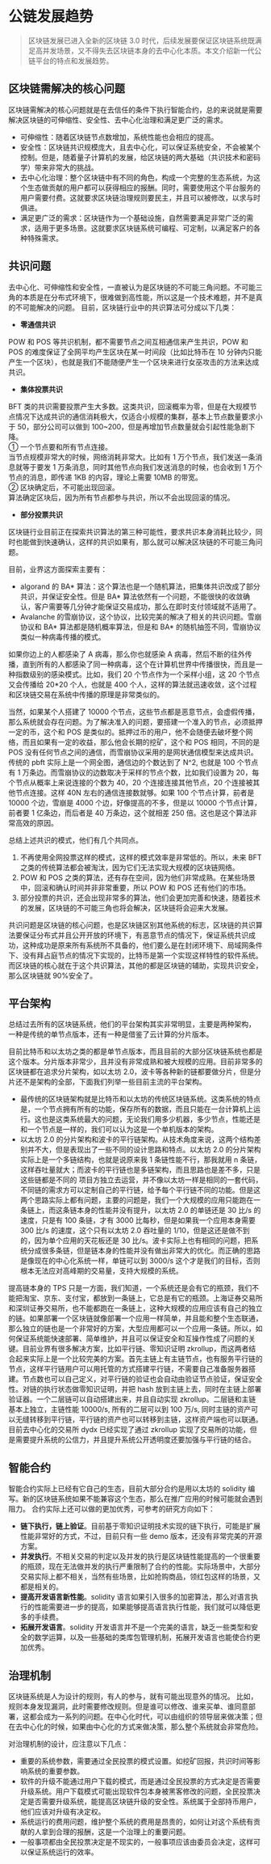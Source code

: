 # 公链发展趋势

> 区块链发展已进入全新的区块链 3.0 时代，后续发展要保证区块链系统既满足高并发场景，又不得失去区块链本身的去中心化本质。本文介绍新一代公链平台的特点和发展趋势。

## 区块链需解决的核心问题

区块链需解决的核心问题就是在去信任的条件下执行智能合约，总的来说就是需要解决区块链的可伸缩性、安全性、去中心化治理和满足更广泛的需求。

-   可伸缩性：随着区块链节点数增加，系统性能也会相应的提高。
-   安全性：区块链共识规模庞大，且去中心化，可以保证系统安全，不会被某个控制。但是，随着量子计算机的发展，给区块链的两大基础（共识技术和密码学）带来非常大的挑战。
-   去中心化治理：整个区块链中有不同的角色，构成一个完整的生态系统，为这个生态做贡献的用户都可以获得相应的报酬。同时，需要使用这个平台服务的用户需要付费。这就要求区块链治理规则要民主，并且可以被修改，以求与时俱进。
-   满足更广泛的需求：区块链作为一个基础设施，自然需要满足非常广泛的需求，适用于更多场景。这就要求区块链系统可编程、可定制，以满足客户的各种特殊需求。

## 共识问题

去中心化、可伸缩性和安全性，一直被认为是区块链的不可能三角问题。不可能三角的本质是在分布式环境下，很难做到高性能，所以这是一个技术难题，并不是真的不可能解决的问题。
目前，区块链行业中的共识算法可分成以下几类：

-   **零通信共识**

POW 和 POS 等共识机制，都不需要节点之间互相通信来产生共识，POW 和 POS 的难度保证了全网平均产生区块在某一时间段（比如比特币在 10 分钟内只能产生一个区块），也就是我们不能随便产生一个区块来进行女巫攻击的方法来达成共识。

-   **集体投票共识**

BFT 类的共识需要投票产生大多数。这类共识，回滚概率为零，但是在大规模节点情况下达成共识的通信消耗极大，仅适合小规模的集群，基本上节点数量要求小于 50，部分公司可以做到 100~200，但是再增加节点数量就会引起性能急剧下降。  
① 一个节点要和所有节点连接。  
当节点规模非常大的时候，网络消耗非常大。比如有 1 万个节点，我们发送一条消息就等于要发 1 万条消息，同时其他节点向我们发送消息的时候，也会收到 1 万个节点的消息，即传递 1KB 的内容，理论上需要 10MB 的带宽。  
② 区块确定后，不可能出现回滚。  
算法确定区块后，因为所有节点都参与共识，所以不会出现回滚的情况。

-   **部分投票共识**

区块链行业目前正在探索共识算法的第三种可能性，要求共识本身消耗比较少，同时也能做到快速确认，这样的共识如果有，那么就可以解决区块链的不可能三角问题。

目前，业界这方面探索主要有：

-   algorand 的 BA* 算法：这个算法也是一个随机算法，把集体共识改成了部分共识，并保证安全性。但是 BA* 算法依然有一个问题，不能很快的收敛确认，客户需要等几分钟才能保证交易成功，那么在即时支付领域就不适用了。
-   Avalanche 的雪崩协议，这个协议，比较完美的解决了相关的共识问题。雪崩协议和 BA* 算法都是随机概率算法，但是和 BA* 的随机抽签不同，雪崩协议类似一种病毒传播的模式。

如果你边上的人都感染了 A 病毒，那么你也就感染 A 病毒，然后不断的往外传播，直到所有的人都感染了同一种病毒，这个在计算机世界中传播很快，而且是一种指数级别的感染模式。比如，我们 20 个节点作为一个采样小组，这 20 个节点又会传播给 20\*20 个人，也就是 400 个人，这样的算法就迅速收敛，这个过程和区块链交易在系统中传播的原理是非常类似的。

当然，如果某个人搭建了 10000 个节点，这些节点都是恶意节点，会虚假传播，那么系统就会存在问题。为了解决准入的问题，要搭建一个准入的节点，必须抵押一定的币，这个和 POS 是类似的。抵押过币的用户，他不会随便去破坏整个网络，而且如果有一定的收益，那么他会长期的挖矿，这个和 POS 相同，不同的是 POS 没有任何节点之间的通信，而雪崩协议采用的是网状通信模型来达成共识。传统的 pbft 实际上是一个网全图，通信边的个数达到了 N^2, 也就是 100 个节点有 1 万条边。而雪崩协议的边数取决于采样的节点个数，比如我们设置为 20，每个节点从概率上来说连接的个数为 40，20 个连接连接其他节点，20 个连接被其他节点连接。这样 40N 左右的通信连接数就够。如果 100 个节点计算，前者是 10000 个边，雪崩是 4000 个边，好像提高的不多，但是以 10000 个节点计算，前者要 1 亿条边，而后者是 40 万条边，这个就相差 250 倍。这也是这个算法非常高效的原因。

总结上述共识的模式，他们有几个共同点。

1. 不再使用全网投票这样的模式，这样的模式效率是非常低的。所以，未来 BFT 之类的传统算法都会被淘汰，因为它们无法实现大规模的区块链网络。
2. POW 和 POS 之类的算法，还有存在空间，因为他们非常成熟。在某些场景中，回滚和确认时间并非非常重要，所以 POW 和 POS 还有他们的市场。
3. 部分投票的共识，还会出现非常多的算法，他们会更加完善和快速，随着技术的发展，区块链的不可能三角也将会解决，区块链将会迎来大发展。

共识问题是区块链的核心问题，也是区块链区别其他系统的标志，区块链的共识算法要保证分布式并且公开开放的环境下，有恶意节点的情况下，保证系统共识成功，这种成功是原来所有系统所不具备的，他们要么是在封闭环境下、局域网条件下、没有拜占庭节点的情况下实现的，比特币是第一个实现这样特性的软件系统。而区块链的核心就在于这个共识算法，其他的都是区块链的辅助，实现共识安全，那么区块链就 90%安全了。

## 平台架构

总结过去所有的区块链系统，他们的平台架构其实非常明显，主要是两种架构， 一种是传统的单节点版本，还有一种是借鉴了云计算的分片版本。

目前比特币和以太坊之类的都是单节点版本，而且目前的大部分区块链系统也都是这个版本。分片版本非常少，且并没有非常成熟和被大规模的应用。目前非常多的区块链都在追求分片架构，如以太坊 2.0，波卡等各种新的链都要做分片，但是分片还不是架构的全部，下面我们列举一些目前主流的平台架构。

-   最传统的区块链架构就是比特币和以太坊的传统区块链系统。这类系统的特点是，一个节点拥有所有的功能，保存所有的数据，而且只能在一台计算机上运行。这也是这类系统最大的问题，无论我们用多少机器，多少节点，性能还是和一个节点是一样的，我们可以认为这是一个单机版本的架构。
-   以太坊 2.0 的分片架构和波卡的平行链架构。从技术角度来说，这两个结构差别并不大，但是表现出了一些不同的设计思路和特点。以太坊 2.0 的分片架构实际上是一个多链结构，也就是说原来我 1 条链性能不行，那我就用 n 条链，这样吞吐量就大；而波卡的平行链也是多链架构，而且思路也是差不多，只是这些链都是不同的 项目方独立去运营，并不像以太坊一样是相同的一套代码，不同链的需求方可以定制自己的平行链，给予每个平行链不同的功能。但是这两个思路实际上都有问题，主要的问题是，我们一个大规模的应用只能跑在一条链上，而这条链本身的性能并没有提升，以太坊 2.0 的单链还是 30 比/s 的速度，只是有 100 条链，才有 3000 比每秒，但是如果我一个应用本身需要 300 比/s 的速度，这个只有以太坊 2.0 吞吐量的 1/10，但是这还是做不到的，因为单个应用的天花板还是 30 比/s。波卡实际上也有相同的问题，把系统分成很多条链，但是链本身的性能并没有做出非常大的优化。而正确的思路是像现在的中心化系统一样，单链可以到 3000/s 这个才是我们的目标，否则根本无法应对高峰期的交易量，支持大规模的系统。

提高链本身的 TPS 只是一方面，我们知道，一个系统还是会有它的瓶颈，我们不能把淘宝、京东、支付宝，都放到一条链上，它总是有它的瓶颈。上海证券交易所和深圳证券交易所，也不能都跑在一条链上，这种大规模的应用应该有自己的独立的链。如果部署一个区块链就像部署一个应用一样简单，并且能和整个生态联通，那么独立的链也是一个非常好的方案，大型应用都可以一个应用一条链。所以，如何保证系统能快速部署、简单维护，并且可以保证安全和互操作性成了问题的关键。目前业界有很多解决方案，比如平行链、零知识证明 zkrollup，而这两者结合起来实际上是一个比较完美的方案。首先主链上有主链节点，也有服务平行链的节点，这样平行链用户可以用托管的方式搭建平行链，不需要自己准备服务器搭建。节点数也可以自己定义，对平行链的验证也会自动由验证节点验证，保证安全性。对链的执行状态做零知识证明，并把 hash 放到主链上去，同时在主链上部署验证器。一个二层链可以自动搭建出来，并且自动实现 zkrollup。二层链和主链基本上独立，主链性能 10000/s, 所有的二层可以到 100 万/s, 同时主链的资产可以无缝转移到平行链，平行链的资产也可以转移到主链，这样资产端也可以联通。目前去中心化的交易所 dydx 已经实现了通过 zkrollup 实现了交易所的功能，但是需要提升系统的公信力，并且提升系统公开透明度还要加强与平行链的结合。

## 智能合约

智能合约实际上已经有它自己的生态，目前大部分合约是用以太坊的 solidity 编写。新的区块链系统如果不能兼容这个生态，那么在推广应用的时候可能就会遇到阻力。
合约实际上还可以做的更加优秀，可参考的研究方向如下：

-   **链下执行，链上验证**。目前基于零知识证明技术实现的链下执行，可能是扩展性能非常好的方式，不过，目前只有一些 demo 版本，还没有非常完美的开源方案。
-   **并发执行**。不相关交易的判定以及并发的执行是区块链性能提高的一个很重要的瓶颈，现在无法做并发的执行严重限制了合约的性能。实际场景中，大部分交易实际上都不相关，当然有些场景，比如抢购商品，领红包这样的场景，又都是相关的。
-   **提高开发语言新性能**。solidity 语言如果引入很多的加密算法，那么对语言执行的性能需要进一步的提高，如果能够提高语言执行性能，我们就可以降低更多的手续费。
-   **拓展开发语言**。solidity 开发语言并不是一个完美的语言，缺乏一些类型和安全的数学运算，以及一些基础的类库包管理机制，拓展开发语言也能使合约更加优秀。

## 治理机制

区块链系统是人为设计的规则，有人的参与，就有可能出现意外的情况。
比如，规则本身发现漏洞，此时需要修改规则。但是谁可以修改、谁来买单、谁同意部署，这都会成为一系列的问题。在中心化时代，可以由组织的领导层来做决策；但在去中心化的时候，如果由中心化的方式来做决策，那么整个系统就会非常危险。

对治理机制的设计，应注意以下几点：

-   重要的系统参数，需要通过全民投票的模式设置。如挖矿回报，共识时间等影响系统的重要参数。
-   软件的升级不能通过用户下载的模式，而是通过全民投票的方式决定是否需要升级系统。用户下载模式可能出现软件包本身被黑客修改的问题，全民投票决定是否需要升级系统，能提高区块链升级的安全性。系统属于全部持币用户，他们应该对升级有决定权。
-   系统运行的费用问题，维护整个系统的费用是昂贵的，如何让对这个系统有贡献的人拿到合理的报酬，这是一个治理上的重要问题。
-   一般事项都由全民投票决定是不现实的，一般事项应该由委员会决定，这样可以保证系统运行的效率。
